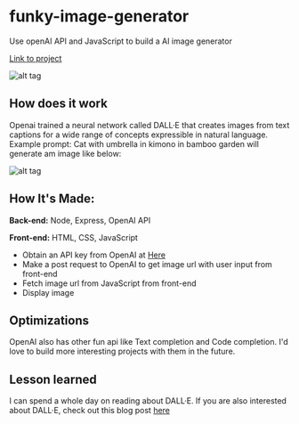 # funky-image-generator

Use openAI API and JavaScript to build a AI image generator

[Link to project](https://puffer-shoe.cyclic.app)

![alt tag](https://res.cloudinary.com/dhhiphscp/image/upload/v1670635876/portfolio/2022-12-08_22_56_39-Window_yagfdo.png)

## How does it work

Openai trained a neural network called DALL·E that creates images from text captions for a wide range of concepts expressible in natural language. Example prompt: Cat with umbrella in kimono in bamboo garden will generate am image like below:

![alt tag](https://res.cloudinary.com/dhhiphscp/image/upload/c_scale,w_226/v1670700083/portfolio/cat_with_umbrella_in_kimono_in_bamboo_garden_xuegam.png)

## How It's Made:

**Back-end:** Node, Express, OpenAI API

**Front-end:** HTML, CSS, JavaScript

- Obtain an API key from OpenAI at [Here](https://beta.openai.com/account/api-keys)
- Make a post request to OpenAI to get image url with user input from front-end
- Fetch image url from JavaScript from front-end
- Display image

## Optimizations

OpenAI also has other fun api like Text completion and Code completion. I'd love to build more interesting projects with them in the future.

## Lesson learned

I can spend a whole day on reading about DALL·E. If you are also interested about DALL·E, check out this blog post [here](https://openai.com/blog/dall-e/)


